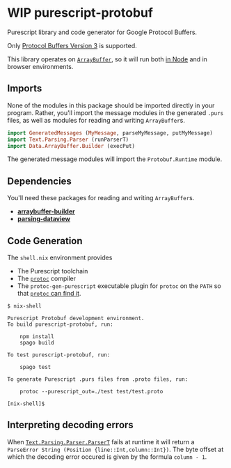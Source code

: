 # WIP purescript-protobuf

Purescript library and code generator for Google Protocol Buffers.

Only
[Protocol Buffers Version 3](https://developers.google.com/protocol-buffers/docs/reference/proto3-spec)
is supported.

This library operates on
[`ArrayBuffer`](https://pursuit.purescript.org/packages/purescript-arraybuffer-types/docs/Data.ArrayBuffer.Types#t:ArrayBuffer), so it will run both
[in Node](https://pursuit.purescript.org/packages/purescript-node-buffer/docs/Node.Buffer.Class)
and in browser environments.

## Imports

None of the modules in this package should be imported directly in your program.
Rather, you'll import the message modules in the generated `.purs` files,
as well as modules for reading and writing `ArrayBuffer`s.

```purescript
import GeneratedMessages (MyMessage, parseMyMessage, putMyMessage)
import Text.Parsing.Parser (runParserT)
import Data.ArrayBuffer.Builder (execPut)
```

The generated message modules will import the `Protobuf.Runtime` module.

## Dependencies

You'll need these packages for reading and writing `ArrayBuffer`s.

* [__arraybuffer-builder__](http://pursuit.purescript.org/packages/purescript-arraybuffer-builder/)
* [__parsing-dataview__](http://pursuit.purescript.org/packages/purescript-parsing-dataview/)

## Code Generation

The `shell.nix` environment provides

* The Purescript toolchain
* The [`protoc`](https://github.com/protocolbuffers/protobuf/blob/master/src/README.md) compiler
* The `protoc-gen-purescript` executable plugin for `protoc` on the `PATH` so that
  [`protoc` can find it](https://developers.google.com/protocol-buffers/docs/reference/cpp/google.protobuf.compiler.plugin).

```
$ nix-shell

Purescript Protobuf development environment.
To build purescript-protobuf, run:

    npm install
    spago build

To test purescript-protobuf, run:

    spago test

To generate Purescript .purs files from .proto files, run:

    protoc --purescript_out=./test test/test.proto

[nix-shell]$
```

## Interpreting decoding errors

When
[`Text.Parsing.Parser.ParserT`](https://pursuit.purescript.org/packages/purescript-parsing/docs/Text.Parsing.Parser#t:ParserT)
fails at runtime it will return a `ParseError String (Position {line::Int,column::Int})`.
The byte offset at which the decoding error occured is given by the
formula `column - 1`.
